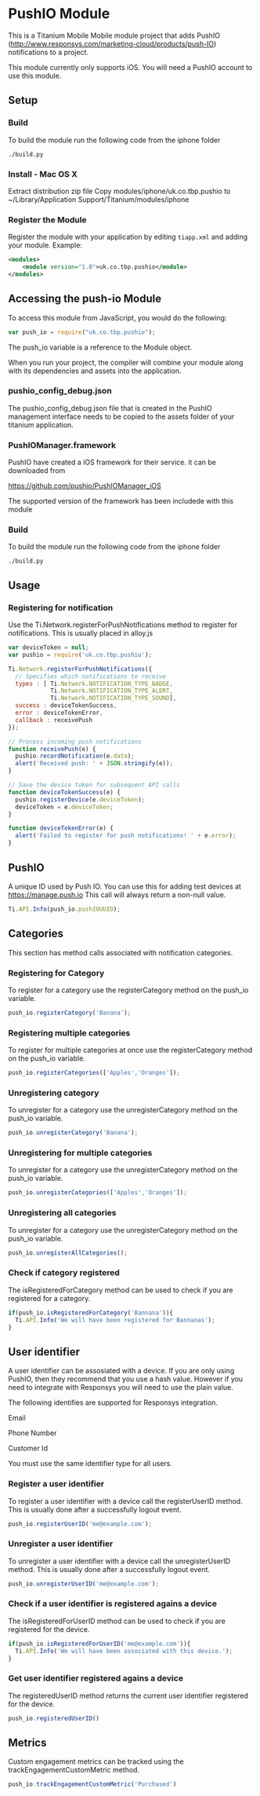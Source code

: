 # PushIO Module

This is a Titanium Mobile Mobile module project that adds PushIO
(http://www.responsys.com/marketing-cloud/products/push-IO) notifications to a project. 

This module currently only supports iOS. You will need a PushIO account to use this module.

## Setup

### Build

To build the module run the following code from the iphone folder

```shell
./build.py
```

### Install - Mac OS X

Extract distribution zip file
Copy modules/iphone/uk.co.tbp.pushio to ~/Library/Application Support/Titanium/modules/iphone

### Register the Module

Register the module with your application by editing `tiapp.xml` and adding your module.
Example:

```xml
<modules>
	<module version="1.0">uk.co.tbp.pushio</module>
</modules>
```

## Accessing the push-io Module

To access this module from JavaScript, you would do the following:

```javascript
var push_io = require("uk.co.tbp.pushio");
```

The push_io variable is a reference to the Module object.



When you run your project, the compiler will combine your module along with its dependencies and assets into the application.

### pushio_config_debug.json

The  pushio_config_debug.json file that is created in the PushIO management interface needs to be copied to
the assets folder of your titanium application.

### PushIOManager.framework

PushIO have created a iOS framework for their service. it can be downloaded from 

https://github.com/pushio/PushIOManager_iOS

The supported version of the framework has been includede with this module


### Build

To build the module run the following code from the iphone folder

```
./build.py
```

## Usage


### Registering for notification

Use the Ti.Network.registerForPushNotifications method to register for notifications. This is usually placed in alloy.js

```javascript
var deviceToken = null;
var pushio = require('uk.co.tbp.pushio');

Ti.Network.registerForPushNotifications({
  // Specifies which notifications to receive
  types : [ Ti.Network.NOTIFICATION_TYPE_BADGE, 
            Ti.Network.NOTIFICATION_TYPE_ALERT, 
            Ti.Network.NOTIFICATION_TYPE_SOUND],
  success : deviceTokenSuccess,
  error : deviceTokenError,
  callback : receivePush
});

// Process incoming push notifications
function receivePush(e) {
  pushio.recordNotification(e.data);
  alert('Received push: ' + JSON.stringify(e));
}

// Save the device token for subsequent API calls
function deviceTokenSuccess(e) {
  pushio.registerDevice(e.deviceToken);
  deviceToken = e.deviceToken;
}

function deviceTokenError(e) {
  alert('Failed to register for push notifications! ' + e.error);
}
```  

## PushIO

A unique ID used by Push IO. You can use this for adding test devices at https://manage.push.io This call will always return a non-null value.

```javascript
Ti.API.Info(push_io.pushIOUUID); 
``` 

## Categories

This section has method calls associated with notification categories.

### Registering for Category

To register for a category use the registerCategory method on the push_io variable.

```javascript
push_io.registerCategory('Banana'); 
``` 

### Registering multiple categories

To register for multiple categories at once use the registerCategory method on the push_io variable.

```javascript
push_io.registerCategories(['Apples','Oranges']);
``` 
### Unregistering category

To unregister for a category use the unregisterCategory method on the push_io variable.

```javascript
push_io.unregisterCategory('Banana'); 
``` 

### Unregistering for multiple categories

To unregister for a category use the unregisterCategory method on the push_io variable.

```javascript
push_io.unregisterCategories(['Apples','Oranges']); 
``` 
### Unregistering all categories

To unregister for a category use the unregisterCategory method on the push_io variable.

```javascript
push_io.unregisterAllCategories(); 
``` 

### Check if category registered

The isRegisteredForCategory method can be used to check if you are registered for a category.

```javascript
if(push_io.isRegisteredForCategory('Bannana')){
  Ti.API.Info('We will have been registered for Bannanas');
}
``` 

## User identifier

A user identifier can be assosiated with a device. If you are only using PushIO, then they recommend that you use a hash value. However
if you need to integrate with Responsys you will need to use the plain value.  

The following identifies are supported for Responsys integration.

Email

Phone Number

Customer Id 

You must use the same identifier type for all users. 

### Register a user identifier

To register a user identifier with a device call the registerUserID method. This is usually done after a successfully
logout event.  

```javascript
push_io.registerUserID('me@example.com'); 
``` 
### Unregister a user identifier

To unregister a user identifier with a device call the unregisterUserID method. This is usually done after a successfully
logout event.

```javascript
push_io.unregisterUserID('me@example.com'); 
``` 

### Check if a user identifier is registered agains a device

The isRegisteredForUserID method can be used to check if you are registered for the device.

```javascript
if(push_io.isRegisteredForUserID('me@example.com')){
  Ti.API.Info('We will have been associated with this device.');
}
``` 

### Get user identifier registered agains a device

The registeredUserID method returns the current user identifier registered for the device.

```javascript
push_io.registeredUserID()
``` 


## Metrics

Custom engagement metrics can be tracked using the trackEngagementCustomMetric method.  

```javascript
push_io.trackEngagementCustomMetric('Purchased')
``` 

